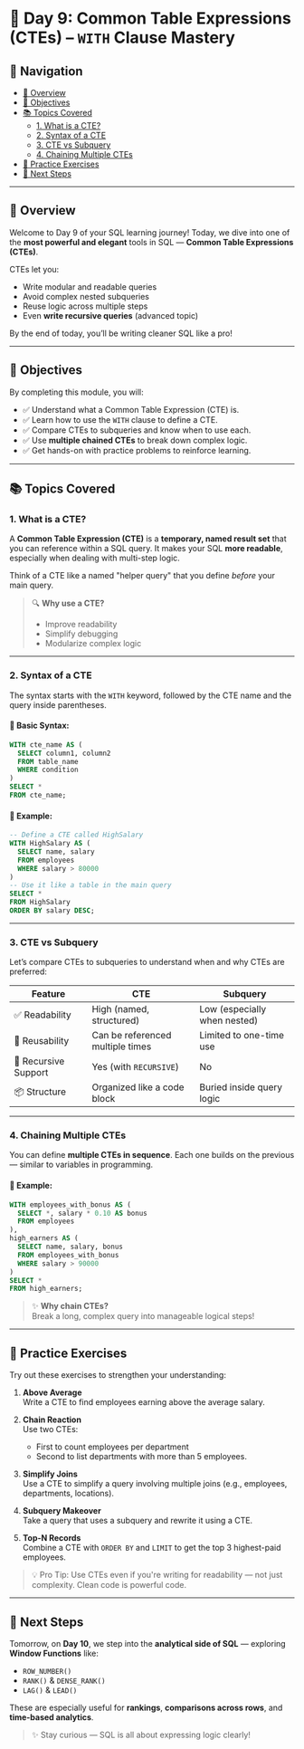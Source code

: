 # 📅 Day 9: Common Table Expressions (CTEs) – `WITH` Clause Mastery

## 🧭 Navigation
- [📌 Overview](#overview)
- [🎯 Objectives](#objectives)
- [📚 Topics Covered](#topics-covered)
  - [1. What is a CTE?](#1-what-is-a-cte)
  - [2. Syntax of a CTE](#2-syntax-of-a-cte)
  - [3. CTE vs Subquery](#3-cte-vs-subquery)
  - [4. Chaining Multiple CTEs](#4-chaining-multiple-ctes)
- [🧠 Practice Exercises](#practice-exercises)
- [🚀 Next Steps](#next-steps)

---

## 📌 Overview

Welcome to Day 9 of your SQL learning journey! Today, we dive into one of the **most powerful and elegant** tools in SQL — **Common Table Expressions (CTEs)**.

CTEs let you:
- Write modular and readable queries
- Avoid complex nested subqueries
- Reuse logic across multiple steps
- Even **write recursive queries** (advanced topic)

By the end of today, you’ll be writing cleaner SQL like a pro!

---

## 🎯 Objectives

By completing this module, you will:

- ✅ Understand what a Common Table Expression (CTE) is.
- ✅ Learn how to use the `WITH` clause to define a CTE.
- ✅ Compare CTEs to subqueries and know when to use each.
- ✅ Use **multiple chained CTEs** to break down complex logic.
- ✅ Get hands-on with practice problems to reinforce learning.

---

## 📚 Topics Covered

### 1. What is a CTE?

A **Common Table Expression (CTE)** is a **temporary, named result set** that you can reference within a SQL query. It makes your SQL **more readable**, especially when dealing with multi-step logic.

Think of a CTE like a named "helper query" that you define *before* your main query.

> 🔍 **Why use a CTE?**  
> - Improve readability  
> - Simplify debugging  
> - Modularize complex logic

---

### 2. Syntax of a CTE

The syntax starts with the `WITH` keyword, followed by the CTE name and the query inside parentheses.

#### 📌 Basic Syntax:
```sql
WITH cte_name AS (
  SELECT column1, column2
  FROM table_name
  WHERE condition
)
SELECT *
FROM cte_name;
```

#### 🧪 Example:
```sql
-- Define a CTE called HighSalary
WITH HighSalary AS (
  SELECT name, salary
  FROM employees
  WHERE salary > 80000
)
-- Use it like a table in the main query
SELECT *
FROM HighSalary
ORDER BY salary DESC;
```

---

### 3. CTE vs Subquery

Let’s compare CTEs to subqueries to understand when and why CTEs are preferred:

| Feature            | CTE                           | Subquery                   |
|-------------------|-------------------------------|----------------------------|
| ✅ Readability     | High (named, structured)       | Low (especially when nested) |
| 🔁 Reusability     | Can be referenced multiple times | Limited to one-time use    |
| 🔄 Recursive Support | Yes (with `RECURSIVE`)        | No                         |
| 📦 Structure        | Organized like a code block    | Buried inside query logic  |

---

### 4. Chaining Multiple CTEs

You can define **multiple CTEs in sequence**. Each one builds on the previous — similar to variables in programming.

#### 🧩 Example:
```sql
WITH employees_with_bonus AS (
  SELECT *, salary * 0.10 AS bonus
  FROM employees
),
high_earners AS (
  SELECT name, salary, bonus
  FROM employees_with_bonus
  WHERE salary > 90000
)
SELECT *
FROM high_earners;
```

> ✨ **Why chain CTEs?**  
> Break a long, complex query into manageable logical steps!

---

## 🧠 Practice Exercises

Try out these exercises to strengthen your understanding:

1. **Above Average**  
   Write a CTE to find employees earning above the average salary.

2. **Chain Reaction**  
   Use two CTEs:  
   - First to count employees per department  
   - Second to list departments with more than 5 employees.

3. **Simplify Joins**  
   Use a CTE to simplify a query involving multiple joins (e.g., employees, departments, locations).

4. **Subquery Makeover**  
   Take a query that uses a subquery and rewrite it using a CTE.

5. **Top-N Records**  
   Combine a CTE with `ORDER BY` and `LIMIT` to get the top 3 highest-paid employees.

> 💡 Pro Tip: Use CTEs even if you're writing for readability — not just complexity. Clean code is powerful code.

---

## 🚀 Next Steps

Tomorrow, on **Day 10**, we step into the **analytical side of SQL** — exploring **Window Functions** like:

- `ROW_NUMBER()`
- `RANK()` & `DENSE_RANK()`
- `LAG()` & `LEAD()`

These are especially useful for **rankings**, **comparisons across rows**, and **time-based analytics**.

> ✨ Stay curious — SQL is all about expressing logic clearly!
